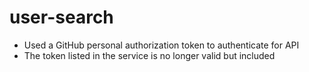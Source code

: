 # user-search

- Used a GitHub personal authorization token to authenticate for API
- The token listed in the service is no longer valid but included
